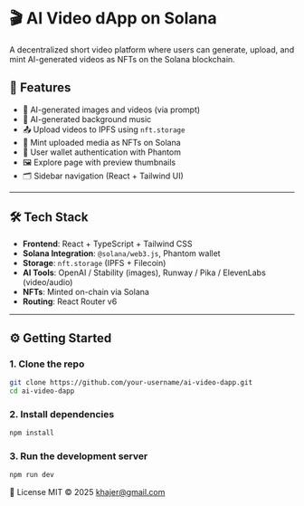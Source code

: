 # 🎬 AI Video dApp on Solana

A decentralized short video platform where users can generate, upload, and mint AI-generated videos as NFTs on the Solana blockchain.

## 🚀 Features

- 🧠 AI-generated images and videos (via prompt)
- 🎼 AI-generated background music
- 📤 Upload videos to IPFS using `nft.storage`
- 🧾 Mint uploaded media as NFTs on Solana
- 👤 User wallet authentication with Phantom
- 🖼 Explore page with preview thumbnails
- 🗂 Sidebar navigation (React + Tailwind UI)

---

## 🛠 Tech Stack

- **Frontend**: React + TypeScript + Tailwind CSS
- **Solana Integration**: `@solana/web3.js`, Phantom wallet
- **Storage**: `nft.storage` (IPFS + Filecoin)
- **AI Tools**: OpenAI / Stability (images), Runway / Pika / ElevenLabs (video/audio)
- **NFTs**: Minted on-chain via Solana
- **Routing**: React Router v6

---

## ⚙️ Getting Started

### 1. Clone the repo
```bash
git clone https://github.com/your-username/ai-video-dapp.git
cd ai-video-dapp
```
### 2. Install dependencies
```bash
npm install
```

### 3. Run the development server
```bash
npm run dev
```

📄 License
MIT © 2025 khajer@gmail.com
